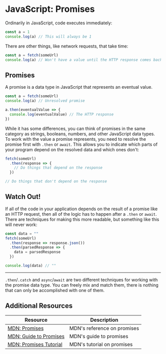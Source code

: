 # JavaScript: Promises

Ordinarily in JavaScript, code executes immediately:

```js
const a = 1
console.log(a) // This will always be 1
```

There are other things, like network requests, that take time:

```js
const a = fetch(someUrl)
console.log(a) // Won't have a value until the HTTP response comes back
```

## Promises

A promise is a data type in JavaScript that represents an eventual value.

```js
const a = fetch(someUrl)
console.log(a) // Unresolved promise

a.then(eventualValue => {
  console.log(eventualValue) // The HTTP response
})
```

While it has some differences, you can think of promises in the same category as strings, booleans, numbers, and other JavaScript data types. To work with the value a promise represents, you need to resolve the promise first with `.then` or `await`. This allows you to indicate which parts of your program depend on the resolved data and which ones don't:

```js
fetch(someUrl)
  .then(response => {
    // Do things that depend on the response
  })

// Do things that don't depend on the response
```

## Watch Out!

If all of the code in your application depends on the result of a promise like an HTTP request, then all of the logic has to happen after a `.then` or `await`. There are techniques for making this more readable, but something like this will never work:

```js
const data = ""
fetch(someUrl)
  .then(response => response.json())
  .then(parsedResponse => {
    data = parsedResponse
  })

console.log(data) // ""
```

---

`.then`/`.catch` and `async`/`await` are two different techniques for working with the promise data type. You can freely mix and match them, there is nothing that can only be accomplished with one of them.

## Additional Resources

| Resource | Description |
| --- | --- |
| [MDN: Promises](https://developer.mozilla.org/en-US/docs/Web/JavaScript/Reference/Global_Objects/Promise) | MDN's reference on promises |
| [MDN: Guide to Promises](https://developer.mozilla.org/en-US/docs/Web/JavaScript/Guide/Using_promises) | MDN's guide to promises |
| [MDN: Promises Tutorial](https://developer.mozilla.org/en-US/docs/Learn/JavaScript/Asynchronous/Promises) | MDN's tutorial on promises |
